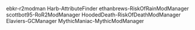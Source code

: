 ebkr-r2modman
Harb-AttributeFinder
ethanbrews-RiskOfRainModManager
scottbot95-RoR2ModManager
HoodedDeath-RiskOfDeathModManager
Elaviers-GCManager
MythicManiac-MythicModManager
